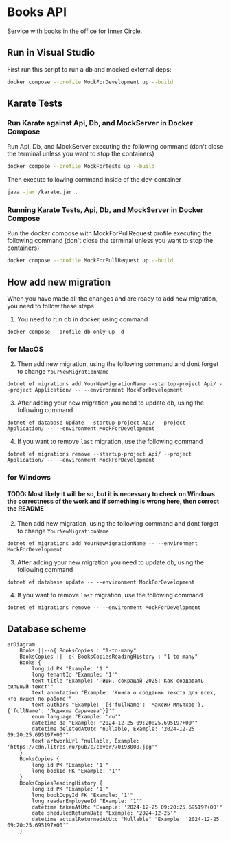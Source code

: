 # Books API

Service with books in the office for Inner Circle.

## Run in Visual Studio

First run this script to run a db and mocked external deps:

```bash
docker compose --profile MockForDevelopment up --build
```

## Karate Tests

### Run Karate against Api, Db, and MockServer in Docker Compose

Run Api, Db, and MockServer executing the following command (don't close the terminal unless you want to stop the containers)

```bash
docker compose --profile MockForTests up --build
```

Then execute following command inside of the dev-container

```bash
java -jar /karate.jar .
```

### Running Karate Tests, Api, Db, and MockServer in Docker Compose

Run the docker compose with MockForPullRequest profile executing the following command (don't close the terminal unless you want to stop the containers)

```bash
docker compose --profile MockForPullRequest up --build
```

## How add new migration

When you have made all the changes and are ready to add new migration, you need to follow these steps

1. You need to run db in docker, using command

```
docker compose --profile db-only up -d
```

### for MacOS

2. Then add new migration, using the following command and dont forget to change `YourNewMigrationName`

```
dotnet ef migrations add YourNewMigrationName --startup-project Api/ --project Application/ -- --environment MockForDevelopment
```

3. After adding your new migration you need to update db, using the following command

```
dotnet ef database update --startup-project Api/ --project Application/ -- --environment MockForDevelopment
```

4. If you want to remove `last` migration, use the following command

```
dotnet ef migrations remove --startup-project Api/ --project Application/ -- --environment MockForDevelopment
```

### for Windows

#### TODO: Most likely it will be so, but it is necessary to check on Windows the correctness of the work and if something is wrong here, then correct the README

2. Then add new migration, using the following command and dont forget to change `YourNewMigrationName`

```
dotnet ef migrations add YourNewMigrationName -- --environment MockForDevelopment
```

3. After adding your new migration you need to update db, using the following command

```
dotnet ef database update -- --environment MockForDevelopment
```

4. If you want to remove `last` migration, use the following command

```
dotnet ef migrations remove -- --environment MockForDevelopment
```

## Database scheme 
```mermaid
erDiagram
    Books ||--o{ BooksCopies : "1-to-many"
    BooksCopies ||--o{ BooksCopiesReadingHistory : "1-to-many"
    Books {
        long id PK "Example: '1'"
        long tenantId "Example: '1'"
        text title "Example: 'Пиши, сокращай 2025: Как создавать сильный текст'" 
        text annotation "Example: 'Книга о создании текста для всех, кто пишет по работе'"
        text authors "Example: '[{'fullName': 'Максим Ильяхов'}, {'fullName': 'Людмила Сарычева'}]'"
        enum language "Example: 'ru'"
        datetime da "Example: '2024-12-25 09:20:25.695197+00'"
        datetime deletedAtUtc "nullable, Example: '2024-12-25 09:20:25.695197+00'"
        text artworkUrl "nullable, Example: 'https://cdn.litres.ru/pub/c/cover/70193008.jpg'"
    }
    BooksCopies {
        long id PK "Example: '1'"
        long bookId FK "Example: '1'"
    }
    BooksCopiesReadingHistory {
        long id PK "Example: '1'"
        long bookCopyId FK "Example: '1'"
        long readerEmployeeId "Example: '1'"
        datetime takenAtUtc "Example: '2024-12-25 09:20:25.695197+00'"
        date sheduledReturnDate "Example: '2024-12-25'"
        datetime actualReturnedAtUtc "Nullable" "Example: '2024-12-25 09:20:25.695197+00'"
    }
```